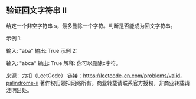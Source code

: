 ## 验证回文字符串 Ⅱ

给定一个非空字符串 s，最多删除一个字符。判断是否能成为回文字符串。

示例 1:

输入: "aba"
输出: True
示例 2:

输入: "abca"
输出: True
解释: 你可以删除c字符。

来源：力扣（LeetCode）
链接：https://leetcode-cn.com/problems/valid-palindrome-ii
著作权归领扣网络所有。商业转载请联系官方授权，非商业转载请注明出处。

```go

```
